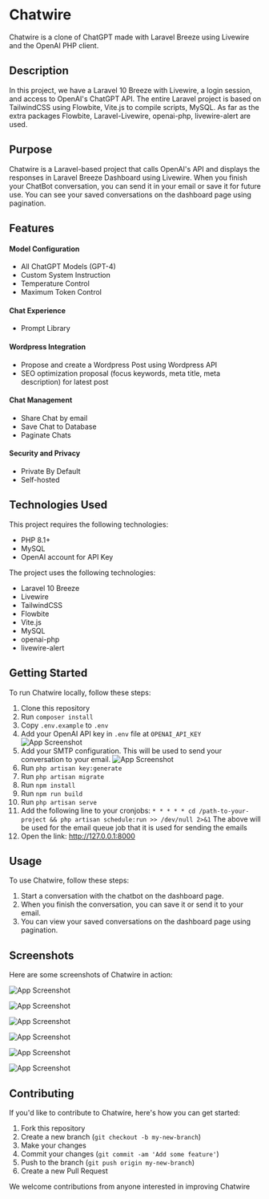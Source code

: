 # Chatwire

Chatwire is a clone of ChatGPT made with Laravel Breeze using Livewire and the OpenAI PHP client.

## Description

In this project, we have a Laravel 10 Breeze with Livewire, a login session, and access to OpenAI's ChatGPT API. The entire Laravel project is based on TailwindCSS using Flowbite, Vite.js to compile scripts, MySQL. As far as the extra packages Flowbite, Laravel-Livewire, openai-php, livewire-alert are used.

## Purpose

Chatwire is a Laravel-based project that calls OpenAI's API and displays the responses in Laravel Breeze Dashboard using Livewire. When you finish your ChatBot conversation, you can send it in your email or save it for future use. You can see your saved conversations on the dashboard page using pagination.

## Features

#### Model Configuration

-   All ChatGPT Models (GPT-4)
-   Custom System Instruction
-   Temperature Control
-   Maximum Token Control

#### Chat Experience

-   Prompt Library

#### Wordpress Integration

-   Propose and create a Wordpress Post using Wordpress API
-   SEO optimization proposal (focus keywords, meta title, meta description) for latest post

#### Chat Management

-   Share Chat by email
-   Save Chat to Database
-   Paginate Chats

#### Security and Privacy

-   Private By Default
-   Self-hosted

## Technologies Used

This project requires the following technologies:

-   PHP 8.1+
-   MySQL
-   OpenAI account for API Key

The project uses the following technologies:

-   Laravel 10 Breeze
-   Livewire
-   TailwindCSS
-   Flowbite
-   Vite.js
-   MySQL
-   openai-php
-   livewire-alert

## Getting Started

To run Chatwire locally, follow these steps:

1. Clone this repository
2. Run `composer install`
3. Copy `.env.example` to `.env`
4. Add your OpenAI API key in `.env` file at `OPENAI_API_KEY`
   ![App Screenshot](https://i.imgur.com/e8IdRtB.png)
5. Add your SMTP configuration. This will be used to send your conversation to your email.
   ![App Screenshot](https://i.imgur.com/Vh0SJuy.png)
6. Run `php artisan key:generate`
7. Run `php artisan migrate`
8. Run `npm install`
9. Run `npm run build`
10. Run `php artisan serve`
11. Add the following line to your cronjobs:
    `* * * * * cd /path-to-your-project && php artisan schedule:run >> /dev/null 2>&1`
    The above will be used for the email queue job that it is used for sending the emails
12. Open the link: http://127.0.0.1:8000

## Usage

To use Chatwire, follow these steps:

1. Start a conversation with the chatbot on the dashboard page.
2. When you finish the conversation, you can save it or send it to your email.
3. You can view your saved conversations on the dashboard page using pagination.

## Screenshots

Here are some screenshots of Chatwire in action:

![App Screenshot](https://i.imgur.com/GBdjlTT.png)

![App Screenshot](https://i.imgur.com/wkpgKAr.png)

![App Screenshot](https://i.imgur.com/R7S1phq.png)

![App Screenshot](https://i.imgur.com/5UAOF8M.png)

![App Screenshot](https://i.imgur.com/3ULtQM1.png)

![App Screenshot](https://i.imgur.com/pOxB0Na.png)

## Contributing

If you'd like to contribute to Chatwire, here's how you can get started:

1. Fork this repository
2. Create a new branch (`git checkout -b my-new-branch`)
3. Make your changes
4. Commit your changes (`git commit -am 'Add some feature'`)
5. Push to the branch (`git push origin my-new-branch`)
6. Create a new Pull Request

We welcome contributions from anyone interested in improving Chatwire
